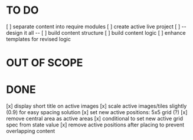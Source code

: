 # TO DO

[ ]	separate content into require modules
[ ]	create active live project
[ ]	-- design it all --
[ ]	build content structure
[ ]	build content logic
[ ]	enhance templates for revised logic





# OUT OF SCOPE



# DONE
[x]	display short title on active images
[x]	scale active images/tiles slightly (0.9) for easy spacing solution
[x]	set new active positions: 5x5 grid (?)
[x]	remove central area as active areas
[x]	conditional to set new active grid spec from state value
[x]	remove active positions after placing to prevent overlapping content